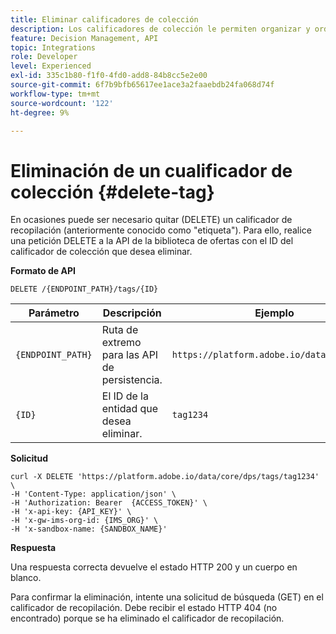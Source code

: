 ```yaml
---
title: Eliminar calificadores de colección
description: Los calificadores de colección le permiten organizar y ordenar mejor sus ofertas.
feature: Decision Management, API
topic: Integrations
role: Developer
level: Experienced
exl-id: 335c1b80-f1f0-4fd0-add8-84b8cc5e2e00
source-git-commit: 6f7b9bfb65617ee1ace3a2faaebdb24fa068d74f
workflow-type: tm+mt
source-wordcount: '122'
ht-degree: 9%

---
```



# Eliminación de un cualificador de colección {#delete-tag}

En ocasiones puede ser necesario quitar (DELETE) un calificador de recopilación (anteriormente conocido como &quot;etiqueta&quot;). Para ello, realice una petición DELETE a la API de la biblioteca de ofertas con el ID del calificador de colección que desea eliminar.

**Formato de API**

```http
DELETE /{ENDPOINT_PATH}/tags/{ID}
```

| Parámetro | Descripción | Ejemplo |
| --------- | ----------- | ------- |
| `{ENDPOINT_PATH}` | Ruta de extremo para las API de persistencia. | `https://platform.adobe.io/data/core/dps/` |
| `{ID}` | El ID de la entidad que desea eliminar. | `tag1234` |

**Solicitud**

```shell
curl -X DELETE 'https://platform.adobe.io/data/core/dps/tags/tag1234' \
-H 'Content-Type: application/json' \
-H 'Authorization: Bearer  {ACCESS_TOKEN}' \
-H 'x-api-key: {API_KEY}' \
-H 'x-gw-ims-org-id: {IMS_ORG}' \
-H 'x-sandbox-name: {SANDBOX_NAME}'
```

**Respuesta**

Una respuesta correcta devuelve el estado HTTP 200 y un cuerpo en blanco.

Para confirmar la eliminación, intente una solicitud de búsqueda (GET) en el calificador de recopilación. Debe recibir el estado HTTP 404 (no encontrado) porque se ha eliminado el calificador de recopilación.